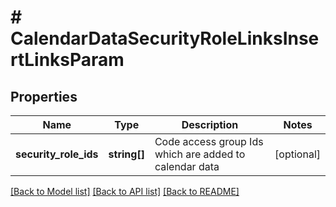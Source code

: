 # # CalendarDataSecurityRoleLinksInsertLinksParam

## Properties

Name | Type | Description | Notes
------------ | ------------- | ------------- | -------------
**security_role_ids** | **string[]** | Code access group Ids which are added to calendar data | [optional]

[[Back to Model list]](../../README.md#models) [[Back to API list]](../../README.md#endpoints) [[Back to README]](../../README.md)
